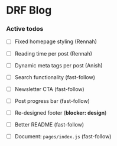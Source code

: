 # DRF Blog

### Active todos

- [ ] Fixed homepage styling (Rennah)
- [ ] Reading time per post (Rennah)

- [ ] Dynamic meta tags per post (Anish)

- [ ] Search functionality (fast-follow)
- [ ] Newsletter CTA (fast-follow)
- [ ] Post progress bar (fast-follow)

- [ ] Re-designed footer (**blocker: design**)
- [ ] Better README (fast-follow)
- [ ] Document: `pages/index.js` (fast-follow)

